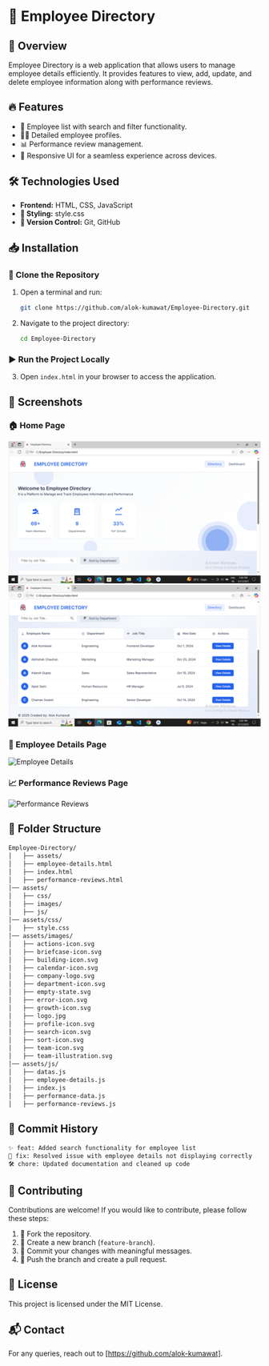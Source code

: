 # 🚀 Employee Directory

## 📝 Overview
Employee Directory is a web application that allows users to manage employee details efficiently. It provides features to view, add, update, and delete employee information along with performance reviews.

## 🔥 Features
- 📂 Employee list with search and filter functionality.
- 🧑‍💼 Detailed employee profiles.
- 📊 Performance review management.
- 📱 Responsive UI for a seamless experience across devices.

## 🛠️ Technologies Used
- **Frontend:** HTML, CSS, JavaScript
- **🎨 Styling:** style.css
- **🔗 Version Control:** Git, GitHub

## 📥 Installation
### 🔽 Clone the Repository
1. Open a terminal and run:
   ```sh
   git clone https://github.com/alok-kumawat/Employee-Directory.git
   ```
2. Navigate to the project directory:
   ```sh
   cd Employee-Directory
   ```

### ▶️ Run the Project Locally
3. Open `index.html` in your browser to access the application.

## 📸 Screenshots
### 🏠 Home Page
![Home Page](https://github.com/alok-kumawat/Employee-Directory/blob/main/Screenshot/Screenshot%20(64).png)
![](https://github.com/alok-kumawat/Employee-Directory/blob/main/Screenshot/Screenshot%20(65).png)

### 🏢 Employee Details Page
![Employee Details](screenshots/employee-details.png)

### 📈 Performance Reviews Page
![Performance Reviews](screenshots/performance-reviews.png)

## 📂 Folder Structure
```
Employee-Directory/
│   ├── assets/
│   ├── employee-details.html
│   ├── index.html
│   ├── performance-reviews.html
│── assets/
│   ├── css/
│   ├── images/
│   ├── js/
│── assets/css/
│   ├── style.css
│── assets/images/
│   ├── actions-icon.svg
│   ├── briefcase-icon.svg
│   ├── building-icon.svg
│   ├── calendar-icon.svg
│   ├── company-logo.svg
│   ├── department-icon.svg
│   ├── empty-state.svg
│   ├── error-icon.svg
│   ├── growth-icon.svg
│   ├── logo.jpg
│   ├── profile-icon.svg
│   ├── search-icon.svg
│   ├── sort-icon.svg
│   ├── team-icon.svg
│   ├── team-illustration.svg
│── assets/js/
│   ├── datas.js
│   ├── employee-details.js
│   ├── index.js
│   ├── performance-data.js
│   ├── performance-reviews.js
```

## 📜 Commit History
```
✨ feat: Added search functionality for employee list
🐛 fix: Resolved issue with employee details not displaying correctly
🛠️ chore: Updated documentation and cleaned up code
```

## 🤝 Contributing
Contributions are welcome! If you would like to contribute, please follow these steps:
1. 🍴 Fork the repository.
2. 🌿 Create a new branch (`feature-branch`).
3. 💾 Commit your changes with meaningful messages.
4. 🚀 Push the branch and create a pull request.

## 📜 License
This project is licensed under the MIT License.

## 📬 Contact
For any queries, reach out to [https://github.com/alok-kumawat].

